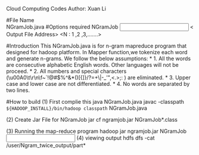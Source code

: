 
Cloud Computing Codes 
Author: Xuan Li

#File Name 	
   NGramJob.java
#Options required
   NGramJob <Input File Address> < Output File Address> <N : 1 ,2 ,3,…….>

#Introduction
This NGramJob.java is for n-gram mapreduce program that designed for hadoop platform.
In Mapper function,we tokenize each word and generate n-grams. We follow the below assumptions:
     * 1. All the words are consecutive alphabetic English words. Other languages will not be proceed.
     * 2. All numbers and special characters (\u00A0\t\r\n\f~`!@#$%^&*()[{]}/?=+\\|-_'\",<.>;:
) are eliminated.
     * 3. Upper case and lower case are not differentiated.
     * 4. No words are separated by two lines. 

#How to build
(1) First complie this java
NGramJob.java
javac -classpath `${HADOOP_INSTALL}/bin/hadoop classpath` NGramJob.java  
 
(2) Create Jar File for NGramJob
 jar cf ngramjob.jar NGramJob*.class	
 
(3) Running the map-reduce program
hadoop jar ngramjob.jar NGramJob <INPUT file address> <OUTPUT file address>  <Number of Ngram>
(4) viewing output
hdfs dfs -cat /user/Ngram_twice_output/part*
 

 

 

